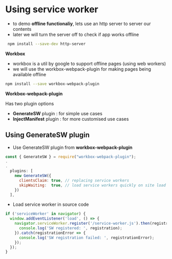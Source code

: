 # Using service worker

- to demo **offline functionaliy**, lets use an http server to server our contents
- later we will turn the server off to check if app works offline



```bash
 npm install --save-dev http-server	
```



 





**Workbox** 

- workbox is a util by google to support offline pages (using web workers)
- we will use the workbox-webpack-plugin for making pages being available offline

```bash
npm install --save workbox-webpack-plugin	
```

**Workbox-webpack-plugin**

Has two plugin options 

- **GenerateSW** plugin : for simple use cases
- **InjectManifest** plugin : for more customised use cases



## Using GenerateSW plugin

- Use GenerateSW plugin from **workbox-webpack-plugin**

```js
const { GenerateSW } = require("workbox-webpack-plugin");
.
.
  plugins: [
    new GenerateSW({
      clientsClaim: true, // replacing service workers
      skipWaiting:  true, // load service workers quickly on site load
    })
  ],

```

- Load service worker in source code 

```javascript
if ('serviceWorker' in navigator) {
  window.addEventListener('load', () => {
    navigator.serviceWorker.register('/service-worker.js').then(registration => {
      console.log('SW registered: ', registration);
    }).catch(registrationError => {
      console.log('SW registration failed: ', registrationError);
    });
  });
}
```

